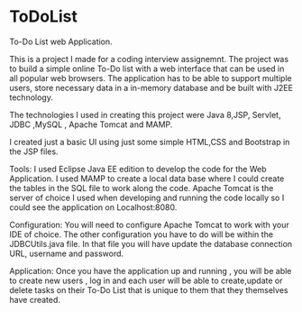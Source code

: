 # ToDoList
To-Do List web Application.

This is a project I made for a coding interview assignemnt.
The project was to build a simple online To-Do list with a web interface that can be used in
all popular web browsers. The application has to be able to support multiple users, store necessary
data in a in-memory database and be built with J2EE technology.

The technologies I used in creating this project were  Java 8,JSP, Servlet, JDBC ,MySQL , Apache Tomcat and MAMP.

I created just a basic UI using just some simple HTML,CSS and Bootstrap in the JSP files.

Tools: 
I used Eclipse Java EE edition to develop the code for the Web Application. I used MAMP to create a local data base where I could create the tables in the SQL file to work along the code. Apache Tomcat is the server of choice I used when developing and running the code locally so I could see the application on Localhost:8080. 

Configuration: 
You will need to configure Apache Tomcat to work with your IDE of choice. The other configuration you have to do will be within the JDBCUtils.java file. In that file you will have update the database connection URL, username and password.

Application: 
Once you have the application up and running , you will be able to create new users , log in and each user will be able to create,update or delete tasks on their To-Do List that is unique to them that they themselves have created. 






